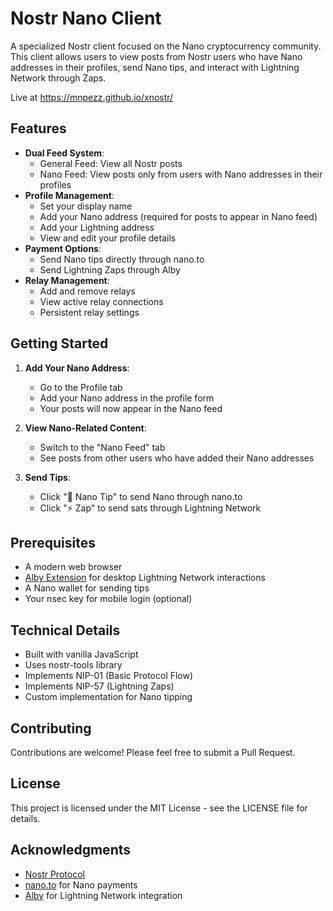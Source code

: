 # Nostr Nano Client

A specialized Nostr client focused on the Nano cryptocurrency community. This client allows users to view posts from Nostr users who have Nano addresses in their profiles, send Nano tips, and interact with Lightning Network through Zaps.

Live at https://mnpezz.github.io/xnostr/

## Features

- **Dual Feed System**: 
  - General Feed: View all Nostr posts
  - Nano Feed: View posts only from users with Nano addresses in their profiles
- **Profile Management**:
  - Set your display name
  - Add your Nano address (required for posts to appear in Nano feed)
  - Add your Lightning address
  - View and edit your profile details
- **Payment Options**:
  - Send Nano tips directly through nano.to
  - Send Lightning Zaps through Alby
- **Relay Management**:
  - Add and remove relays
  - View active relay connections
  - Persistent relay settings

## Getting Started

1. **Add Your Nano Address**:
   - Go to the Profile tab
   - Add your Nano address in the profile form
   - Your posts will now appear in the Nano feed

2. **View Nano-Related Content**:
   - Switch to the "Nano Feed" tab
   - See posts from other users who have added their Nano addresses

3. **Send Tips**:
   - Click "🥦 Nano Tip" to send Nano through nano.to
   - Click "⚡ Zap" to send sats through Lightning Network

## Prerequisites

- A modern web browser
- [Alby Extension](https://getalby.com/) for desktop Lightning Network interactions
- A Nano wallet for sending tips
- Your nsec key for mobile login (optional)

## Technical Details

- Built with vanilla JavaScript
- Uses nostr-tools library
- Implements NIP-01 (Basic Protocol Flow)
- Implements NIP-57 (Lightning Zaps)
- Custom implementation for Nano tipping

## Contributing

Contributions are welcome! Please feel free to submit a Pull Request.

## License

This project is licensed under the MIT License - see the LICENSE file for details.

## Acknowledgments

- [Nostr Protocol](https://github.com/nostr-protocol/nips)
- [nano.to](https://nano.to) for Nano payments
- [Alby](https://getalby.com) for Lightning Network integration
